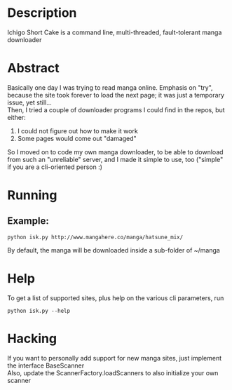 # Description

Ichigo Short Cake is a command line, multi-threaded, fault-tolerant manga downloader

# Abstract

Basically one day I was trying to read manga online. Emphasis on "try", because the site
took forever to load the next page; it was just a temporary issue, yet still...  
Then, I tried a couple of downloader programs I could find in the repos, but either:

1. I could not figure out how to make it work
2. Some pages would come out "damaged"

So I moved on to code my own manga downloader, to be able to download from such an "unreliable"
server, and I made it simple to use, too ("simple" if you are a cli-oriented person :)


# Running

## Example:

    python isk.py http://www.mangahere.co/manga/hatsune_mix/
    
By default, the manga will be downloaded inside a sub-folder of ~/manga

# Help

To get a list of supported sites, plus help on the various cli parameters, run

    python isk.py --help
    
# Hacking

If you want to personally add support for new manga sites, just implement the interface BaseScanner  
Also, update the ScannerFactory.loadScanners to also initialize your own scanner